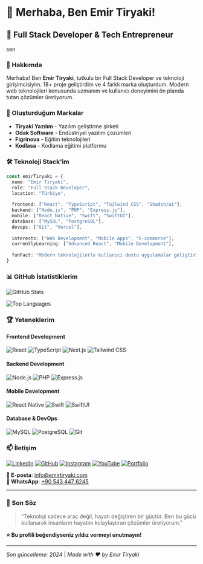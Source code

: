 # 👋 Merhaba, Ben Emir Tiryaki!

## 🚀 Full Stack Developer & Tech Entrepreneur

sen
### 🎯 Hakkımda

Merhaba! Ben **Emir Tiryaki**, tutkulu bir Full Stack Developer ve teknoloji girişimcisiyim. 18+ proje geliştirdim ve 4 farklı marka oluşturdum. Modern web teknolojileri konusunda uzmanım ve kullanıcı deneyimini ön planda tutan çözümler üretiyorum.

### 🏢 Oluşturduğum Markalar

- **Tiryaki Yazılım** - Yazılım geliştirme şirketi
- **Odak Software** - Endüstriyel yazılım çözümleri  
- **Figrinova** - Eğitim teknolojileri
- **Kodlasa** - Kodlama eğitimi platformu

### 🛠️ Teknoloji Stack'im

```typescript
const emirTiryaki = {
  name: "Emir Tiryaki",
  role: "Full Stack Developer",
  location: "Türkiye",
  
  frontend: ["React", "TypeScript", "Tailwind CSS", "Shadcn/ui"],
  backend: ["Node.js", "PHP", "Express.js"],
  mobile: ["React Native", "Swift", "SwiftUI"],
  database: ["MySQL", "PostgreSQL"],
  devops: ["Git", "Vercel"],
  
  interests: ["Web Development", "Mobile Apps", "E-commerce"],
  currentlyLearning: ["Advanced React", "Mobile Development"],
  
  funFact: "Modern teknolojilerle kullanıcı dostu uygulamalar geliştiriyorum! 🚀"
}
```

### 📊 GitHub İstatistiklerim

![GitHub Stats](https://github-readme-stats.vercel.app/api?username=emirirr&show_icons=true&theme=radical&hide_border=true&bg_color=0D1117&title_color=58A6FF&text_color=FFFFFF&icon_color=58A6FF)

![Top Languages](https://github-readme-stats.vercel.app/api/top-langs/?username=emirirr&layout=compact&theme=radical&hide_border=true&bg_color=0D1117&title_color=58A6FF&text_color=FFFFFF)



### 🏆 Yeteneklerim

#### Frontend Development
![React](https://img.shields.io/badge/React-20232A?style=for-the-badge&logo=react&logoColor=61DAFB)
![TypeScript](https://img.shields.io/badge/TypeScript-007ACC?style=for-the-badge&logo=typescript&logoColor=white)
![Next.js](https://img.shields.io/badge/Next.js-000000?style=for-the-badge&logo=next.js&logoColor=white)
![Tailwind CSS](https://img.shields.io/badge/Tailwind_CSS-38B2AC?style=for-the-badge&logo=tailwind-css&logoColor=white)

#### Backend Development
![Node.js](https://img.shields.io/badge/Node.js-43853D?style=for-the-badge&logo=node.js&logoColor=white)
![PHP](https://img.shields.io/badge/PHP-777BB4?style=for-the-badge&logo=php&logoColor=white)
![Express.js](https://img.shields.io/badge/Express.js-000000?style=for-the-badge&logo=express&logoColor=white)

#### Mobile Development
![React Native](https://img.shields.io/badge/React_Native-20232A?style=for-the-badge&logo=react&logoColor=61DAFB)
![Swift](https://img.shields.io/badge/Swift-FA7343?style=for-the-badge&logo=swift&logoColor=white)
![SwiftUI](https://img.shields.io/badge/SwiftUI-000000?style=for-the-badge&logo=swift&logoColor=white)

#### Database & DevOps
![MySQL](https://img.shields.io/badge/MySQL-4479A1?style=for-the-badge&logo=mysql&logoColor=white)
![PostgreSQL](https://img.shields.io/badge/PostgreSQL-316192?style=for-the-badge&logo=postgresql&logoColor=white)
![Git](https://img.shields.io/badge/Git-F05032?style=for-the-badge&logo=git&logoColor=white)





### 📫 İletişim

[![LinkedIn](https://img.shields.io/badge/LinkedIn-0077B5?style=for-the-badge&logo=linkedin&logoColor=white)](https://www.linkedin.com/in/emir-tiryaki/)
[![GitHub](https://img.shields.io/badge/GitHub-100000?style=for-the-badge&logo=github&logoColor=white)](https://github.com/emirirr)
[![Instagram](https://img.shields.io/badge/Instagram-E4405F?style=for-the-badge&logo=instagram&logoColor=white)](https://instagram.com/emir.tsx)
[![YouTube](https://img.shields.io/badge/YouTube-FF0000?style=for-the-badge&logo=youtube&logoColor=white)](https://youtube.com/@emirtiryaki)
[![Portfolio](https://img.shields.io/badge/Portfolio-000000?style=for-the-badge&logo=About.me&logoColor=white)](https://emirtiryaki.com)

**📧 E-posta**: info@emirtiryaki.com  
**📱 WhatsApp**: [+90 543 447 6245](https://wa.me/905434476245)



---

### 🚀 Son Söz

> "Teknoloji sadece araç değil, hayatı değiştiren bir güçtür. Ben bu gücü kullanarak insanların hayatını kolaylaştıran çözümler üretiyorum."

**⭐ Bu profili beğendiyseniz yıldız vermeyi unutmayın!**

---

*Son güncelleme: 2024* | *Made with ❤️ by Emir Tiryaki* 
